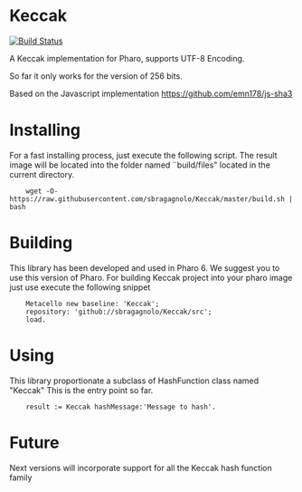 # Keccak

[![Build Status](https://travis-ci.org/sbragagnolo/Keccak.svg?branch=master)](https://travis-ci.org/sbragagnolo/Keccak)


A Keccak implementation for Pharo, supports UTF-8 Encoding.

So far it only works for the version of 256 bits. 

Based on the Javascript implementation https://github.com/emn178/js-sha3



# Installing

For a fast installing process, just execute the following script. The result image will be located into the folder named ¨build/files" located in the current directory. 

		wget -O- https://raw.githubusercontent.com/sbragagnolo/Keccak/master/build.sh | bash

# Building

This library has been developed and used in Pharo 6. We suggest you to use this version of Pharo.
For building Keccak project into your pharo image just use execute the following snippet

		Metacello new baseline: 'Keccak'; 
		repository: 'github://sbragagnolo/Keccak/src'; 
		load.


# Using 

This library proportionate a subclass of HashFunction class named "Keccak" This is the entry point so far.

		result := Keccak hashMessage:'Message to hash'.



# Future

Next versions will incorporate support for all the Keccak hash function family
